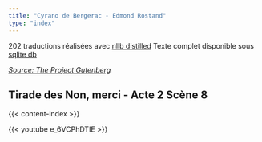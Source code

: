 ```yaml
---
title: "Cyrano de Bergerac - Edmond Rostand"
type: "index"
---
```


202 traductions réalisées avec [nllb distilled](https://huggingface.co/facebook/nllb-200-distilled-600M)
Texte complet disponible sous [sqlite db](https://weebi-my.sharepoint.com/:u:/p/pierre/EXjKf4idloBDtfaS4lqoX58BZu4aDoAFYt-jqsc7-xgHyA?e=nPuidg)

[_Source: The Project Gutenberg_](https://www.gutenberg.org/files/1254/1254-h/1254-h.htm)

## Tirade des Non, merci - Acte 2 Scène 8

{{< content-index >}}

{{< youtube e_6VCPhDTIE >}}
